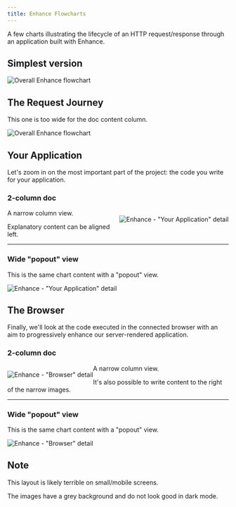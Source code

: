 ```yaml
---
title: Enhance Flowcharts
---
```


A few charts illustrating the lifecycle of an HTTP request/response through an application built with Enhance.

## Simplest version

![Overall Enhance flowchart](img/charts/simple.png)

## The Request Journey

This one is too wide for the doc content column.

![Overall Enhance flowchart](img/charts/enhance-chart.png)

## Your Application

Let's zoom in on the most important part of the project: the code you write for your application.

### 2-column doc

<div class="ml1" style="float:right">

![Enhance - "Your Application" detail](img/charts/enhance-chart-your-app.png)

</div>

A narrow column view.

Explanatory content can be aligned left.

<hr class="block mt3 mb3 border1" style="clear:both" />

### Wide "popout" view

This is the same chart content with a "popout" view.

![Enhance - "Your Application" detail](img/charts/enhance-chart-your-app-popout.png)

## The Browser

Finally, we'll look at the code executed in the connected browser with an aim to progressively enhance our server-rendered application.

### 2-column doc

<div class="mr1" style="float:left">

![Enhance - "Browser" detail](img/charts/enhance-chart-browser.png)

</div>

A narrow column view.

It's also possible to write content to the right of the narrow images.

<hr class="block mt3 mb3 border1" style="clear:both" />

### Wide "popout" view

This is the same chart content with a "popout" view.

![Enhance - "Browser" detail](img/charts/enhance-chart-browser-popout.png)

## Note

This layout is likely terrible on small/mobile screens.

The images have a grey background and do not look good in dark mode.
